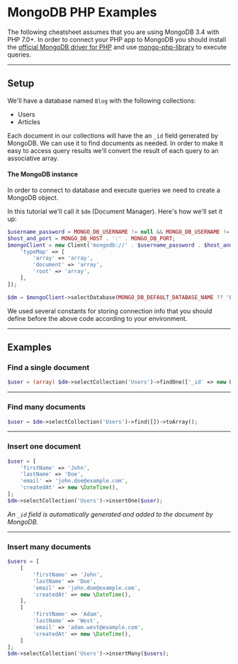 # MongoDB PHP Examples



The following cheatsheet assumes that you are using MongoDB 3.4 with PHP 7.0+. In order to connect your PHP app to MongoDB you should install the [official MongoDB driver for PHP](http://php.net/manual/en/set.mongodb.php) and use [mongo-php-library](https://github.com/mongodb/mongo-php-library) to execute queries.

------

## Setup

We'll have a database named `Blog` with the following collections:

- Users
- Articles

Each document in our collections will have the an `_id` field generated by MongoDB. We can use it to find documents as needed. In order to make it easy to access query results we'll convert the result of each query to an associative array.

#### The MongoDB instance

In order to connect to database and execute queries we need to create a MongoDB object.

In this tutorial we'll call it `$dm` (Document Manager). Here's how we'll set it up:

```php
$username_password = MONGO_DB_USERNAME != null && MONGO_DB_USERNAME != "" ? MONGO_DB_USERNAME . ':' . MONGO_DB_PASSWORD . '@' : "";
$host_and_port = MONGO_DB_HOST . ':' . MONGO_DB_PORT;
$mongoClient = new Client('mongodb://' . $username_password . $host_and_port, [], [
    'typeMap' => [
        'array' => 'array',
        'document' => 'array',
        'root' => 'array',
    ],
]);

$dm = $mongoClient->selectDatabase(MONGO_DB_DEFAULT_DATABASE_NAME ?? 'Blog');
```

We used several constants for storing connection info that you should define before the above code according to your environment.

------

## Examples

### Find a single document

```Php
$user = (array) $dm->selectCollection('Users')->findOne(['_id' => new ObjectID($id)]);
```

------

### Find many documents

```Php
$user = $dm->selectCollection('Users')->find([])->toArray();
```

------

### Insert one document

```Php
$user = [
    'firstName' => 'John',
    'lastName' => 'Doe',
    'email' => 'john.doe@example.com',
    'createdAt' => new \DateTime(),
];
$dm->selectCollection('Users')->insertOne($user);
```

*An `_id` field is automatically generated and added to the document by MongoDB.*

------

### Insert many documents

```Php
$users = [
    [
        'firstName' => 'John',
        'lastName' => 'Doe',
        'email' => 'john.doe@example.com',
        'createdAt' => new \DateTime(),
    ],
    [
        'firstName' => 'Adam',
        'lastName' => 'West',
        'email' => 'adam.west@example.com',
        'createdAt' => new \DateTime(),
    ]
];
$dm->selectCollection('Users')->insertMany($users);
```

